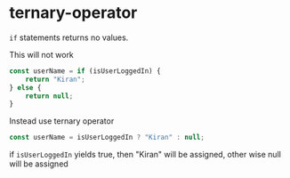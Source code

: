 # ternary-operator

`if` statements returns no values.

This will not work

```js
const userName = if (isUserLoggedIn) {
    return "Kiran";
} else {
    return null;
}
```

Instead use ternary operator

```js
const userName = isUserLoggedIn ? "Kiran" : null;
```

if `isUserLoggedIn` yields true, then "Kiran" will be assigned, other wise null will be assigned
